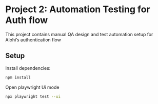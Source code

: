 # Project 2: Automation Testing for Auth flow

This project contains manual QA design and test automation setup for Alohi’s authentication flow

## Setup

Install dependencies:

```bash
npm install
```

Open playwright Ui mode

```bash
npx playwright test --ui
```
